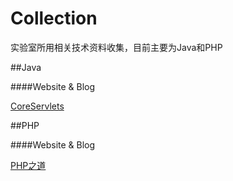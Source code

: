 Collection
==========

实验室所用相关技术资料收集，目前主要为Java和PHP

##Java

####Website & Blog

[CoreServlets](http://coreservlets.com/)

##PHP

####Website & Blog

[PHP之道](http://wulijun.github.io/php-the-right-way/)